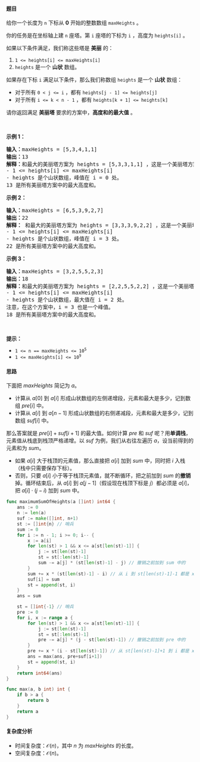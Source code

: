 #### 题目

<p>给你一个长度为 <code>n</code> 下标从 <strong>0</strong> 开始的整数数组 <code>maxHeights</code> 。</p>
<p>你的任务是在坐标轴上建 <code>n</code> 座塔。第 <code>i</code> 座塔的下标为 <code>i</code> ，高度为 <code>heights[i]</code> 。</p>

<p>如果以下条件满足，我们称这些塔是 <strong>美丽</strong> 的：</p>

<ol>
	<li><code>1 <= heights[i] <= maxHeights[i]</code></li>
	<li><code>heights</code> 是一个 <strong>山状</strong> 数组。</li>
</ol>

<p>如果存在下标 <code>i</code> 满足以下条件，那么我们称数组 <code>heights</code> 是一个 <strong>山状</strong> 数组：</p>

<ul>
	<li>对于所有 <code>0 < j <= i</code> ，都有 <code>heights[j - 1] <= heights[j]</code></li>
	<li>对于所有 <code>i <= k < n - 1</code> ，都有 <code>heights[k + 1] <= heights[k]</code></li>
</ul>

<p>请你返回满足 <b>美丽塔</b> 要求的方案中，<strong>高度和的最大值</strong> 。</p>

<p> </p>

<p><strong class="example">示例 1：</strong></p>

<pre>
<b>输入：</b>maxHeights = [5,3,4,1,1]
<b>输出：</b>13
<b>解释：</b>和最大的美丽塔方案为 heights = [5,3,3,1,1] ，这是一个美丽塔方案，因为：
- 1 <= heights[i] <= maxHeights[i]  
- heights 是个山状数组，峰值在 i = 0 处。
13 是所有美丽塔方案中的最大高度和。</pre>

<p><strong class="example">示例 2：</strong></p>

<pre>
<b>输入：</b>maxHeights = [6,5,3,9,2,7]
<b>输出：</b>22
<strong>解释：</strong> 和最大的美丽塔方案为 heights = [3,3,3,9,2,2] ，这是一个美丽塔方案，因为：
- 1 <= heights[i] <= maxHeights[i]
- heights 是个山状数组，峰值在 i = 3 处。
22 是所有美丽塔方案中的最大高度和。</pre>

<p><strong class="example">示例 3：</strong></p>

<pre>
<b>输入：</b>maxHeights = [3,2,5,5,2,3]
<b>输出：</b>18
<strong>解释：</strong>和最大的美丽塔方案为 heights = [2,2,5,5,2,2] ，这是一个美丽塔方案，因为：
- 1 <= heights[i] <= maxHeights[i]
- heights 是个山状数组，最大值在 i = 2 处。
注意，在这个方案中，i = 3 也是一个峰值。
18 是所有美丽塔方案中的最大高度和。
</pre>

<p> </p>

<p><strong>提示：</strong></p>

<ul>
	<li><code>1 <= n == maxHeights <= 10<sup>5</sup></code></li>
	<li><code>1 <= maxHeights[i] <= 10<sup>9</sup></code></li>
</ul>

#### 思路

下面把 $\textit{maxHeights}$ 简记为 $a$。

- 计算从 $a[0]$ 到 $a[i]$ 形成山状数组的左侧递增段，元素和最大是多少，记到数组 $\textit{pre}[i]$ 中。
- 计算从 $a[i]$ 到 $a[n-1]$ 形成山状数组的右侧递减段，元素和最大是多少，记到数组 $\textit{suf}[i]$ 中。

那么答案就是 $\textit{pre}[i]+\textit{suf}[i+1]$ 的最大值。如何计算 $\textit{pre}$ 和 $\textit{suf}$ 呢？用**单调栈**，元素值从栈底到栈顶严格递增。以 $\textit{suf}$ 为例，我们从右往左遍历 $a$，设当前得到的元素和为 $\textit{sum}$。

- 如果 $a[i]$ 大于栈顶的元素值，那么直接把 $a[i]$ 加到 $\textit{sum}$ 中，同时把 $i$ 入栈（栈中只需要保存下标）。
- 否则，只要 $a[i]$ 小于等于栈顶元素值，就不断循环，把之前加到 $\textit{sum}$ 的**撤销**掉。循环结束后，从 $a[i]$ 到 $a[j-1]$（假设现在栈顶下标是 $j$）都必须是 $a[i]$，把 $a[i]\cdot (j-i)$ 加到 $\textit{sum}$ 中。

```go
func maximumSumOfHeights(a []int) int64 {
	ans := 0
	n := len(a)
	suf := make([]int, n+1)
	st := []int{n} // 哨兵
	sum := 0
	for i := n - 1; i >= 0; i-- {
		x := a[i]
		for len(st) > 1 && x <= a[st[len(st)-1]] {
			j := st[len(st)-1]
			st = st[:len(st)-1]
			sum -= a[j] * (st[len(st)-1] - j) // 撤销之前加到 sum 中的
		}
		sum += x * (st[len(st)-1] - i) // 从 i 到 st[len(st)-1]-1 都是 x
		suf[i] = sum
		st = append(st, i)
	}
	ans = sum

	st = []int{-1} // 哨兵
	pre := 0
	for i, x := range a {
		for len(st) > 1 && x <= a[st[len(st)-1]] {
			j := st[len(st)-1]
			st = st[:len(st)-1]
			pre -= a[j] * (j - st[len(st)-1]) // 撤销之前加到 pre 中的
		}
		pre += x * (i - st[len(st)-1]) // 从 st[len(st)-1]+1 到 i 都是 x
		ans = max(ans, pre+suf[i+1])
		st = append(st, i)
	}
	return int64(ans)
}

func max(a, b int) int {
	if b > a {
		return b
	}
	return a
}
```

#### 复杂度分析

- 时间复杂度：$\mathcal{O}(n)$，其中 $n$ 为 $\textit{maxHeights}$ 的长度。
- 空间复杂度：$\mathcal{O}(n)$。
